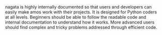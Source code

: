 

nagata is highly internally documented so that users and developers can easily make amos work with their projects. It is designed for Python coders at all levels. Beginners should be able to follow the readable code and internal documentation to understand how it works. More advanced users should find complex and tricky problems addressed through efficient code.